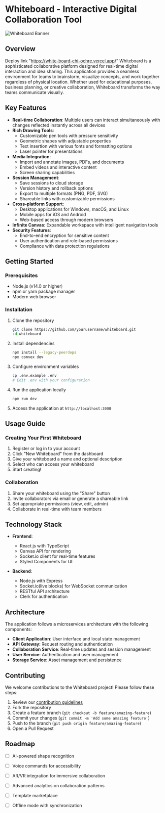 # Whiteboard - Interactive Digital Collaboration Tool

![Whiteboard Banner](docs/assets/whiteboard-banner.png)

## Overview
Deploy link "https://white-board-chi-ochre.vercel.app/"
Whiteboard is a sophisticated collaborative platform designed for real-time digital interaction and idea sharing. This application provides a seamless environment for teams to brainstorm, visualize concepts, and work together regardless of physical location. Whether used for educational purposes, business planning, or creative collaboration, Whiteboard transforms the way teams communicate visually.

## Key Features

- **Real-time Collaboration**: Multiple users can interact simultaneously with changes reflected instantly across all devices
- **Rich Drawing Tools**: 
    - Customizable pen tools with pressure sensitivity
    - Geometric shapes with adjustable properties
    - Text insertion with various fonts and formatting options
    - Laser pointer for presentations
- **Media Integration**: 
    - Import and annotate images, PDFs, and documents
    - Embed videos and interactive content
    - Screen sharing capabilities
- **Session Management**: 
    - Save sessions to cloud storage
    - Version history and rollback options
    - Export to multiple formats (PNG, PDF, SVG)
    - Shareable links with customizable permissions
- **Cross-platform Support**: 
    - Desktop applications for Windows, macOS, and Linux
    - Mobile apps for iOS and Android
    - Web-based access through modern browsers
- **Infinite Canvas**: Expandable workspace with intelligent navigation tools
- **Security Features**:
    - End-to-end encryption for sensitive content
    - User authentication and role-based permissions
    - Compliance with data protection regulations

## Getting Started

### Prerequisites
- Node.js (v14.0 or higher)
- npm or yarn package manager
- Modern web browser

### Installation

1. Clone the repository
     ```bash
     git clone https://github.com/yourusername/whiteboard.git
     cd whiteboard
     ```

2. Install dependencies
     ```bash
     npm install --legacy-peerdeps
     npx convex dev
     ```

3. Configure environment variables
     ```bash
     cp .env.example .env
     # Edit .env with your configuration
     ```

4. Run the application locally
     ```bash
     npm run dev
     ```

5. Access the application at `http://localhost:3000`

## Usage Guide

### Creating Your First Whiteboard

1. Register or log in to your account
2. Click "New Whiteboard" from the dashboard
3. Give your whiteboard a name and optional description
4. Select who can access your whiteboard
5. Start creating!

### Collaboration

1. Share your whiteboard using the "Share" button
2. Invite collaborators via email or generate a shareable link
3. Set appropriate permissions (view, edit, admin)
4. Collaborate in real-time with team members

## Technology Stack

- **Frontend**: 
    - React.js with TypeScript
    - Canvas API for rendering
    - Socket.io client for real-time features
    - Styled Components for UI

- **Backend**: 
    - Node.js with Express
    - Socket.io(live blocks) for WebSocket communication
    - RESTful API architecture
    - Clerk for authentication

## Architecture

The application follows a microservices architecture with the following components:

- **Client Application**: User interface and local state management
- **API Gateway**: Request routing and authentication
- **Collaboration Service**: Real-time updates and session management
- **User Service**: Authentication and user management
- **Storage Service**: Asset management and persistence

## Contributing

We welcome contributions to the Whiteboard project! Please follow these steps:

1. Review our [contribution guidelines](CONTRIBUTING.md)
2. Fork the repository
3. Create a feature branch (`git checkout -b feature/amazing-feature`)
4. Commit your changes (`git commit -m 'Add some amazing feature'`)
5. Push to the branch (`git push origin feature/amazing-feature`)
6. Open a Pull Request

## Roadmap

- [ ] AI-powered shape recognition
- [ ] Voice commands for accessibility
- [ ] AR/VR integration for immersive collaboration
- [ ] Advanced analytics on collaboration patterns
- [ ] Template marketplace
- [ ] Offline mode with synchronization

